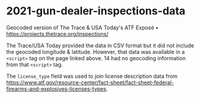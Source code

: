 # 2021-gun-dealer-inspections-data
Geocoded version of The Trace &amp; USA Today's ATF Exposé • https://projects.thetrace.org/inspections/

The Trace/USA Today provided the data in CSV format but it did not include the geocoded longitude & latitude. However, that data was available in a `<script>` tag on the page linked above. 14 had no geocoding information from that `<script>` tag.

The `license_type` field was used to join license description data from <https://www.atf.gov/resource-center/fact-sheet/fact-sheet-federal-firearms-and-explosives-licenses-types>.
